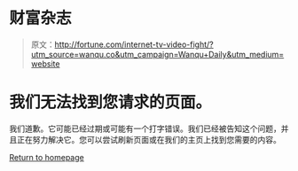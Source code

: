 # 财富杂志

> 原文：<http://fortune.com/internet-tv-video-fight/?utm_source=wanqu.co&utm_campaign=Wanqu+Daily&utm_medium=website>

# 我们无法找到您请求的页面。

我们道歉。它可能已经过期或可能有一个打字错误。我们已经被告知这个问题，并且正在努力解决它。您可以尝试刷新页面或在我们的主页上找到您需要的内容。

[Return to homepage](/)